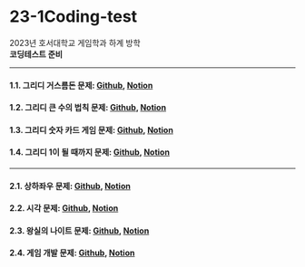 # 23-1Coding-test
2023년 호서대학교 게임학과 하계 방학   
**코딩테스트 준비**
* * *
#### 1.1. 그리디 거스름돈 문제: [Github][1_link], [Notion][1_1_link]
[1_link]: https://github.com/hb2133/23-1Coding-test/blob/main/Greedy/Greedy.cpp "그리디 거스름돈 문제 코드"
[1_1_link]: https://solar-plot-07f.notion.site/1-_-129e367207494cae85aefe0873a51715?pvs=4 "그리디 거스름돈 문제 설명"

#### 1.2. 그리디 큰 수의 법칙 문제: [Github][2_link], [Notion][2_2_link]
[2_link]: https://github.com/hb2133/23-1Coding-test/blob/main/Greedy_2/Greedy_2.cpp "그리디 큰 수의 법칙 문제 코드"
[2_2_link]: https://solar-plot-07f.notion.site/2-_-d4094fe3f8bf48abb6e3309906be0e2a?pvs=4 "그리디 큰 수의 법칙 문제 설명"

#### 1.3. 그리디 숫자 카드 게임 문제: [Github][3_link], [Notion][3_3_link]
[3_link]: https://github.com/hb2133/23-1Coding-test/blob/main/Greedy_3/Greedy_3.cpp "그리디 숫자 카드 게임 문제 코드"
[3_3_link]: https://solar-plot-07f.notion.site/3-_-5f595991d9794375ad025180342fc838?pvs=4 "그리디 숫자 카드 게임 문제 설명"

#### 1.4. 그리디 1이 될 때까지 문제: [Github][4_link], [Notion][4_4_link]
[4_link]: https://github.com/hb2133/23-1Coding-test/blob/main/Greedy_4/Greedy_4.cpp "그리디 1이 될 때까지 문제 코드"
[4_4_link]: https://solar-plot-07f.notion.site/4-_1-0f4df1b3ebdb4f7eb1e24f5f7580b5aa?pvs=4 "그리디 1이 될 때까지 문제 설명"
* * *
#### 2.1. 상하좌우 문제: [Github][5_link], [Notion][5_5_link]
[5_link]: https://github.com/hb2133/23-1Coding-test/blob/main/%EC%83%81%ED%95%98%EC%A2%8C%EC%9A%B0/%EC%83%81%ED%95%98%EC%A2%8C%EC%9A%B0.cpp "상하좌우 문제 코드"
[5_5_link]: https://solar-plot-07f.notion.site/5-eafbe86b43f14bfc8473d3863d960805?pvs=4 "상하좌우 문제 설명"

#### 2.2. 시각 문제: [Github][6_link], [Notion][6_6_link]
[6_link]: https://github.com/hb2133/23-1Coding-test/blob/main/%EC%8B%9C%EA%B0%81/%EC%8B%9C%EA%B0%81.cpp "시각 문제 코드"
[6_6_link]: https://solar-plot-07f.notion.site/6-058b8597f3e1495ba920b6e6b7c75340?pvs=4 "시각 문제 설명"

#### 2.3. 왕실의 나이트 문제: [Github][7_link], [Notion][7_7_link]
[7_link]: https://github.com/hb2133/23-1Coding-test/blob/main/%EC%99%95%EC%8B%A4%EC%9D%98%20%EB%82%98%EC%9D%B4%ED%8A%B8/%EC%99%95%EC%8B%A4%EC%9D%98%EB%82%98%EC%9D%B4%ED%8A%B8.cpp "왕실의 나이트 문제 코드"
[7_7_link]: https://solar-plot-07f.notion.site/7-381d6e4ab11e46978e07a434a39399d3?pvs=4 "왕실의 나이트 문제 설명"

#### 2.4. 게임 개발 문제: [Github][8_link], [Notion][8_8_link]
[8_link]: https://github.com/hb2133/23-1Coding-test/blob/main/%EC%99%84%EC%A0%84%ED%83%90%EC%83%89_%EA%B2%8C%EC%9E%84%20%EA%B0%9C%EB%B0%9C/%EA%B2%8C%EC%9E%84%EA%B0%9C%EB%B0%9C.cpp "게임 개발 문제 코드"
[8_8_link]: https://solar-plot-07f.notion.site/7-381d6e4ab11e46978e07a434a39399d3?pvs=4 "게임 개발 문제 설명"
